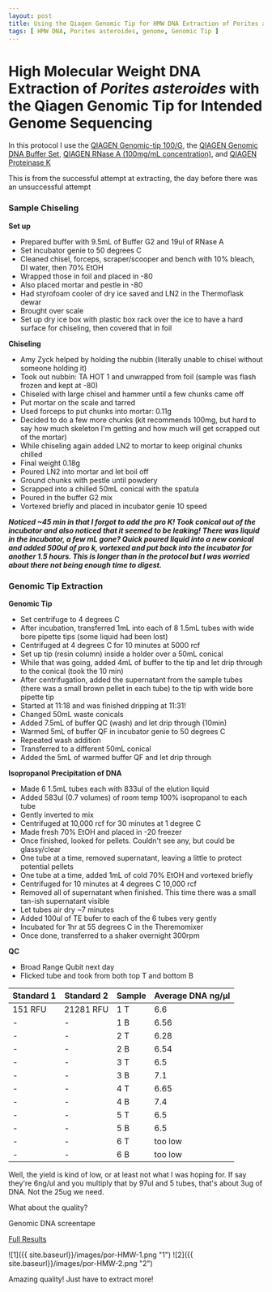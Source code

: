 ```yaml
---
layout: post
title: Using the Qiagen Genomic Tip for HMW DNA Extraction of Porites asteroides
tags: [ HMW DNA, Porites asteroides, genome, Genomic Tip ]
---
```


# High Molecular Weight DNA Extraction of _Porites asteroides_ with the Qiagen Genomic Tip for Intended Genome Sequencing

In this protocol I use the [QIAGEN Genomic-tip 100/G](https://www.qiagen.com/us/products/discovery-and-translational-research/dna-rna-purification/dna-purification/genomic-dna/qiagen-genomic-tip-100g/#orderinginformation), the [QIAGEN Genomic DNA Buffer Set](https://www.qiagen.com/us/products/discovery-and-translational-research/dna-rna-purification/dna-purification/genomic-dna/blood-and-cell-culture-dna-midi-kit/#orderinginformation), [QIAGEN RNase A (100mg/mL concentration)](https://www.qiagen.com/us/products/discovery-and-translational-research/lab-essentials/enzymes/rnase-a/?clear=true#orderinginformation), and [QIAGEN Proteinase K](https://www.qiagen.com/us/products/discovery-and-translational-research/lab-essentials/enzymes/qiagen-proteinase-k/?clear=true#orderinginformation)


This is from the successful attempt at extracting, the day before there was an unsuccessful attempt

### Sample Chiseling

**Set up**

- Prepared buffer with 9.5mL of Buffer G2 and 19ul of RNase A
- Set incubator genie to 50 degrees C
- Cleaned chisel, forceps, scraper/scooper and bench with 10% bleach, DI water, then 70% EtOH
- Wrapped those in foil and placed in -80
- Also placed mortar and pestle in -80
- Had styrofoam cooler of dry ice saved and LN2 in the Thermoflask dewar
- Brought over scale
- Set up dry ice box with plastic box rack over the ice to have a hard surface for chiseling, then covered that in foil  

**Chiseling**

- Amy Zyck helped by holding the nubbin (literally unable to chisel without someone holding it)
- Took out nubbin: TA HOT 1 and unwrapped from foil (sample was flash frozen and kept at -80)
- Chiseled with large chisel and hammer until a few chunks came off
- Put mortar on the scale and tarred
- Used forceps to put chunks into mortar: 0.11g
- Decided to do a few more chunks (kit recommends 100mg, but hard to say how much skeleton I'm getting and how much will get scrapped out of the mortar)
- While chiseling again added LN2 to mortar to keep original chunks chilled
- Final weight 0.18g
- Poured LN2 into mortar and let boil off
- Ground chunks with pestle until powdery
- Scrapped into a chilled 50mL conical with the spatula
- Poured in the buffer G2 mix
- Vortexed briefly and placed in incubator genie 10 speed

**_Noticed ~45 min in that I forgot to add the pro K! Took conical out of the incubator and also noticed that it seemed to be leaking! There was liquid in the incubator, a few mL gone? Quick poured liquid into a new conical and added 500ul of pro k, vortexed and put back into the incubator for another 1.5 hours. This is longer than in the protocol but I was worried about there not being enough time to digest._**

### Genomic Tip Extraction

**Genomic Tip**

- Set centrifuge to 4 degrees C
- After incubation, transferred 1mL into each of 8 1.5mL tubes with wide bore pipette tips (some liquid had been lost)
- Centrifuged at 4 degrees C for 10 minutes at 5000 rcf
- Set up tip (resin column) inside a holder over a 50mL conical
- While that was going, added 4mL of buffer to the tip and let drip through to the conical (took the 10 min)
- After centrifugation, added the supernatant from the sample tubes (there was a small brown pellet in each tube) to the tip with  wide bore pipette tip
- Started at 11:18 and was finished dripping at 11:31!
- Changed 50mL waste conicals
- Added 7.5mL of buffer QC (wash) and let drip through (10min)
- Warmed 5mL of buffer QF in incubator genie to 50 degrees C
- Repeated wash addition
- Transferred to a different 50mL conical
- Added the 5mL of warmed buffer QF and let drip through

**Isopropanol Precipitation of DNA**

- Made 6 1.5mL tubes each with 833ul of the elution liquid
- Added 583ul (0.7 volumes) of room temp 100% isopropanol to each tube
- Gently inverted to mix
- Centrifuged at 10,000 rcf for 30 minutes at 1 degree C
- Made fresh 70% EtOH and placed in -20 freezer
- Once finished, looked for pellets. Couldn't see any, but could be glassy/clear
- One tube at a time, removed supernatant, leaving a little to protect potential pellets
- One tube at a time, added 1mL of cold 70% EtOH and vortexed briefly
- Centrifuged for 10 minutes at 4 degrees C 10,000 rcf
- Removed all of supernatant when finished. This time there was a small tan-ish supernatant visible
- Let tubes air dry ~7 minutes
- Added 100ul of TE bufer to each of the 6 tubes very gently
- Incubated for 1hr at 55 degrees C in the Theremomixer
- Once done, transferred to a shaker overnight 300rpm

**QC**

- Broad Range Qubit next day
- Flicked tube and took from both top T and bottom B

|Standard 1|Standard 2|Sample|Average DNA ng/µl|
|---|----|----|----|
|151 RFU|21281 RFU|1 T|6.6|
|-|-|1 B|6.56|
|-|-|2 T|6.28|
|-|-|2 B|6.54|
|-|-|3 T|6.5|
|-|-|3 B|7.1|
|-|-|4 T|6.65|
|-|-|4 B|7.4|
|-|-|5 T|6.5|
|-|-|5 B|6.5|
|-|-|6 T|too low|
|-|-|6 B|too low|

Well, the yield is kind of low, or at least not what I was hoping for. If say they're 6ng/ul and you multiply that by 97ul and 5 tubes, that's about 3ug of DNA. Not the 25ug we need.

What about the quality?

Genomic DNA screentape

[Full Results](https://drive.google.com/open?id=1F7ks644xzSXmfKsb8TO0jjxp-8WzIJ6-)

![1]({{ site.baseurl}}/images/por-HMW-1.png "1")
![2]({{ site.baseurl}}/images/por-HMW-2.png "2")

Amazing quality! Just have to extract more!
